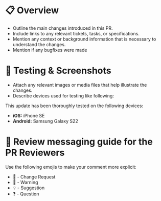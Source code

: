 # 📋 Overview

- Outline the main changes introduced in this PR.
- Include links to any relevant tickets, tasks, or specifications.
- Mention any context or background information that is necessary to understand the changes.
- Mention if any bugfixes were made

# 👷 Testing & Screenshots

- Attach any relevant images or media files that help illustrate the changes.
- Describe devices used for testing like following:

This update has been thoroughly tested on the following devices:

- **iOS:** iPhone SE
- **Android:** Samsung Galaxy S22

# 💬 Review messaging guide for the PR Reviewers

Use the following emojis to make your comment more explicit:

- 🚨 - Change Request
- 📢 - Warning
- 💡 - Suggestion
- ❓ - Question

